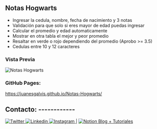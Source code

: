 ## Notas Hogwarts

- Ingresar la cedula, nombre, fecha de nacimiento y 3 notas
- Validación para que solo si eres mayor de edad puedas ingresar
- Calcular el promedio y edad automaticamente
- Mostrar en otra tabla el mejor y peor promedio
- Resaltar en verde o rojo dependiendo del promedio (Aprobo >= 3.5)
- Cedulas entre 10 y 12 caracteres

### Vista Previa

![Notas Hogwarts](https://i.ibb.co/Pw3gkdz/Harry-Potter-Notas.png)

### GitHub Pages:

https://juanesgalvis.github.io/Notas-Hogwarts/

## Contacto: ------------
[ ![Twitter](https://img.icons8.com/fluent/48/000000/twitter.png) ](https://twitter.com/JuanEGalvis)  [ ![Linkedin](https://img.icons8.com/color/48/000000/linkedin.png) ](https://www.linkedin.com/in/juanegalvis/)  [ ![Instagram](https://img.icons8.com/fluent/48/000000/instagram-new.png) ](https://www.instagram.com/juanesgalvisb/) |  [ ![Notion](https://static.filehorse.com/icons/office-and-business-tools/notion-icon-32.png "Notion") Blog + Tutoriales](https://www.notion.so/Scope-indefinido-a571a1662f4b4c16affe748f24d6f062 "Blog + Tutoriales")

